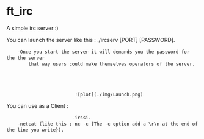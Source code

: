 # ft_irc

A simple irc server :)

You can launch the server like this : ./ircserv [PORT] [PASSWORD].
									
		-Once you start the server it will demands you the password for the the server
			that way users could make themselves operators of the server.




                             ![plot](./img/Launch.png)                             

You can use as a Client : 

							-irssi.
		-netcat (like this : nc -c {The -c option add a \r\n at the end of the line you write}).